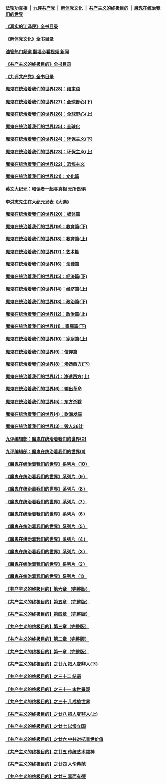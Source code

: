 ####  [法轮功真相](../../../../basic/blob/master/README.md?t=07280801) &nbsp;|&nbsp; [九评共产党](../../../../9ping.md/blob/master/README.md?t=07280801) &nbsp;|&nbsp; [解体党文化](../../../../jtdwh.md/blob/master/README.md?t=07280801)  &nbsp;|&nbsp; [共产主义的终极目的](../../../../gczydzjmd.md/blob/master/README.md?t=07280801) &nbsp;|&nbsp; [魔鬼在统治我们的世界](../../../../mgztzwmdsj.md/blob/master/README.md?t=07280801) 

#### [《真实的江泽民》全书目录](../pages/nsc422/n13721399.md?t=07280801) 

#### [《解体党文化》全书目录](../pages/nsc422/n13721157.md?t=07280801) 

#### [油管热门频道 翻墙必看视频 新闻](http://45.76.130.85:81/youtube.html?07280801)

#### [《共产主义的终极目的》全书目录](../pages/nsc422/n13721048.md?t=07280801) 

#### [《九评共产党》全书目录](../pages/nsc422/n13708085.md?t=07280801) 

#### [魔鬼在统治着我们的世界(28)：结束语](../pages/nsc422/n10936246.md?t=07280801) 

#### [魔鬼在统治着我们的世界(27)：全球野心(下)](../pages/nsc422/n10928319.md?t=07280801) 

#### [魔鬼在统治着我们的世界(26)：全球野心(上)](../pages/nsc422/n10900318.md?t=07280801) 

#### [魔鬼在统治着我们的世界(25)：全球化](../pages/nsc422/n10788205.md?t=07280801) 

#### [魔鬼在统治着我们的世界(24)：环保主义(下)](../pages/nsc422/n10695307.md?t=07280801) 

#### [魔鬼在统治着我们的世界(23)：环保主义(上)](../pages/nsc422/n10688613.md?t=07280801) 

#### [魔鬼在统治着我们的世界(22)：恐怖主义](../pages/nsc422/n10614727.md?t=07280801) 

#### [魔鬼在统治着我们的世界(21)：文化篇](../pages/nsc422/n10597706.md?t=07280801) 

#### [英文大纪元：和读者一起寻真相 无所畏惧](../pages/nsc422/n12542027.md?t=07280801) 

#### [李洪志先生在大纪元发表《大选》](../pages/nsc422/n12534746.md?t=07280801) 

#### [魔鬼在统治着我们的世界(20)：媒体篇](../pages/nsc422/n10586579.md?t=07280801) 

#### [魔鬼在统治着我们的世界(19)：教育篇(下)](../pages/nsc422/n10564808.md?t=07280801) 

#### [魔鬼在统治着我们的世界(18)：教育篇(上)](../pages/nsc422/n10526970.md?t=07280801) 

#### [魔鬼在统治着我们的世界(17)：艺术篇](../pages/nsc422/n10499093.md?t=07280801) 

#### [魔鬼在统治着我们的世界(16)：法律篇](../pages/nsc422/n10485969.md?t=07280801) 

#### [魔鬼在统治着我们的世界(15)：经济篇(下)](../pages/nsc422/n10469975.md?t=07280801) 

#### [魔鬼在统治着我们的世界(14)：经济篇(上)](../pages/nsc422/n10457370.md?t=07280801) 

#### [魔鬼在统治着我们的世界(13)：政治篇(下)](../pages/nsc422/n10448270.md?t=07280801) 

#### [魔鬼在统治着我们的世界(12)：政治篇(上)](../pages/nsc422/n10444576.md?t=07280801) 

#### [魔鬼在统治着我们的世界(11)：家庭篇(下)](../pages/nsc422/n10440961.md?t=07280801) 

#### [魔鬼在统治着我们的世界(10)：家庭篇(上)](../pages/nsc422/n10435448.md?t=07280801) 

#### [魔鬼在统治着我们的世界(9)：信仰篇](../pages/nsc422/n10432159.md?t=07280801) 

#### [魔鬼在统治着我们的世界(8)：渗透西方(下)](../pages/nsc422/n10429603.md?t=07280801) 

#### [魔鬼在统治着我们的世界(7)：渗透西方(上)](../pages/nsc422/n10426013.md?t=07280801) 

#### [魔鬼在统治着我们的世界(6)：输出革命](../pages/nsc422/n10421536.md?t=07280801) 

#### [魔鬼在统治着我们的世界(5)：东方杀戮](../pages/nsc422/n10417707.md?t=07280801) 

#### [魔鬼在统治着我们的世界(4)：欧洲发端](../pages/nsc422/n10414890.md?t=07280801) 

#### [魔鬼在统治着我们的世界(3)：毁人36计](../pages/nsc422/n10411583.md?t=07280801) 

#### [九评编辑部：魔鬼在统治着我们的世界(2)](../pages/nsc422/n10410036.md?t=07280801) 

#### [九评编辑部：魔鬼在统治着我们的世界(1)](../pages/nsc422/n10406825.md?t=07280801) 

#### [《魔鬼在统治着我们的世界》系列片（10）](../pages/nsc422/n12292670.md?t=07280801) 

#### [《魔鬼在统治着我们的世界》系列片（9）](../pages/nsc422/n12290859.md?t=07280801) 

#### [《魔鬼在统治着我们的世界》系列片（8）](../pages/nsc422/n12287445.md?t=07280801) 

#### [《魔鬼在统治着我们的世界》系列片（7）](../pages/nsc422/n12283425.md?t=07280801) 

#### [《魔鬼在统治着我们的世界》系列片（6）](../pages/nsc422/n12282314.md?t=07280801) 

#### [《魔鬼在统治着我们的世界》系列片（5）](../pages/nsc422/n12281419.md?t=07280801) 

#### [《魔鬼在统治着我们的世界》系列片（4）](../pages/nsc422/n12274024.md?t=07280801) 

#### [《魔鬼在统治着我们的世界》系列片（3）](../pages/nsc422/n12271322.md?t=07280801) 

#### [《魔鬼在统治着我们的世界》系列片（2）](../pages/nsc422/n12269049.md?t=07280801) 

#### [《魔鬼在统治着我们的世界》系列片（1）](../pages/nsc422/n12267575.md?t=07280801) 

#### [【共产主义的终极目的】第六章 （完整版）](../pages/nsc422/n11428913.md?t=07280801) 

#### [【共产主义的终极目的】第五章 （完整版）](../pages/nsc422/n11428912.md?t=07280801) 

#### [【共产主义的终极目的】第四章 （完整版）](../pages/nsc422/n11428907.md?t=07280801) 

#### [【共产主义的终极目的】第三章（完整版）](../pages/nsc422/n11428848.md?t=07280801) 

#### [【共产主义的终极目的】第二章（完整版）](../pages/nsc422/n11428831.md?t=07280801) 

#### [【共产主义的终极目的】第一章（完整版）](../pages/nsc422/n11417651.md?t=07280801) 

#### [【共产主义的终极目的】之廿九 把人变非人(下)](../pages/nsc422/n11344140.md?t=07280801) 

#### [【共产主义的终极目的】之三十二 结语](../pages/nsc422/n11360535.md?t=07280801) 

#### [【共产主义的终极目的】之三十一 末世景观](../pages/nsc422/n11351129.md?t=07280801) 

#### [【共产主义的终极目的】之三十 几成狼世界](../pages/nsc422/n11348280.md?t=07280801) 

#### [【共产主义的终极目的】之廿八 把人变非人(上)](../pages/nsc422/n11340492.md?t=07280801) 

#### [【共产主义的终极目的】之廿七 以恨立国](../pages/nsc422/n11336944.md?t=07280801) 

#### [【共产主义的终极目的】之廿六 中共对抗普世价值](../pages/nsc422/n11324785.md?t=07280801) 

#### [【共产主义的终极目的】之廿五 传统艺术颂神](../pages/nsc422/n11296396.md?t=07280801) 

#### [【共产主义的终极目的】之廿四 人伦典范](../pages/nsc422/n11296397.md?t=07280801) 

#### [【共产主义的终极目的】之廿三 富而有德](../pages/nsc422/n11283598.md?t=07280801) 

<img src='http://gfw-breaker.win/goodnews/indexes/nsc422.md' width='0px' height='0px'/>
